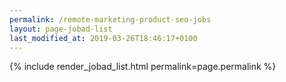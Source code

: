 ```yaml
---
permalink: /remote-marketing-product-seo-jobs
layout: page-jobad-list
last_modified_at: 2019-03-26T18:46:17+0100
---
```

{% include render_jobad_list.html permalink=page.permalink %}
